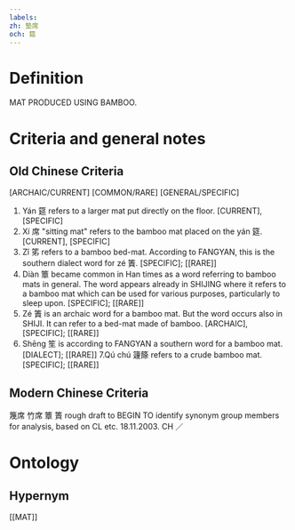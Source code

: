 ```yaml
---
labels: 
zh: 墊席
och: 筵
---
```


# Definition
MAT PRODUCED USING BAMBOO.
# Criteria and general notes
## Old Chinese Criteria
[ARCHAIC/CURRENT]
[COMMON/RARE]
[GENERAL/SPECIFIC]
1. Yán 筵 refers to a larger mat put directly on the floor.
[CURRENT], [SPECIFIC]
2. Xí 席 "sitting mat" refers to the bamboo mat placed on the yán 筵.
[CURRENT], [SPECIFIC]
3. Zǐ 笫 refers to a bamboo bed-mat. According to FANGYAN, this is the southern dialect word for zé 簀.
[SPECIFIC]; [[RARE]]
4. Diàn 簟 became common in Han times as a word referring to bamboo mats in general. The word appears already in SHIJING where it refers to a bamboo mat which can be used for various purposes, particularly to sleep upon.
[SPECIFIC]; [[RARE]]
5. Zé 簀 is an archaic word for a bamboo mat. But the word occurs also in SHIJI. It can refer to a bed-mat made of bamboo.
[ARCHAIC], [SPECIFIC]; [[RARE]]
6. Shēng 笙 is according to FANGYAN a southern word for a bamboo mat.
[DIALECT]; [[RARE]]
7.Qú chú 籧篨 refers to a crude bamboo mat.
[SPECIFIC]; [[RARE]]
## Modern Chinese Criteria
篾席
竹席
簟
簣
rough draft to BEGIN TO identify synonym group members for analysis, based on CL etc. 18.11.2003. CH ／
# Ontology

## Hypernym
[[MAT]]